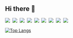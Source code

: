 ## Hi there 👋
<img src="https://img.shields.io/badge/spring-6DB33F?style=flat-square&logo=spring&logoColor=white"/></a>&nbsp;
<img src="https://img.shields.io/badge/springboot-6DB33F?style=flat-square&logo=springboot&logoColor=white"/></a>&nbsp;
<img src="https://img.shields.io/badge/react-61DAFB?style=flat-square&logo=react&logoColor=black"/></a>&nbsp;
<img src="https://img.shields.io/badge/javascript-F7DF1E?style=flat-square&logo=javascript&logoColor=black"/></a>&nbsp;
<img src="https://img.shields.io/badge/typescript-3178C6?style=flat-square&logo=typescript&logoColor=white"/></a>&nbsp;
<img src="https://img.shields.io/badge/html5-E34F26?style=flat-square&logo=html5&logoColor=white"/></a>&nbsp;
<img src="https://img.shields.io/badge/css3-1572B6?style=flat-square&logo=css3&logoColor=white"/></a>&nbsp;
<img src="https://img.shields.io/badge/oracle-F80000?style=flat-square&logo=oracle&logoColor=white"/></a>&nbsp;
<img src="https://img.shields.io/badge/mysql-4479A1?style=flat-square&logo=mysql&logoColor=white"/></a>&nbsp;


[![Top Langs](https://github-readme-stats-git-masterrstaa-rickstaa.vercel.app/api/top-langs/?username=yws9612&layout=compact&theme=dark)](https://github.com/anuraghazra/github-readme-stats)
<!--
**yws9612/yws9612** is a ✨ _special_ ✨ repository because its `README.md` (this file) appears on your GitHub profile.

Here are some ideas to get you started:

- 🔭 I’m currently working on ...
- 🌱 I’m currently learning ...
- 👯 I’m looking to collaborate on ...
- 🤔 I’m looking for help with ...
- 💬 Ask me about ...
- 📫 How to reach me: ...
- 😄 Pronouns: ...
- ⚡ Fun fact: ...
-->
